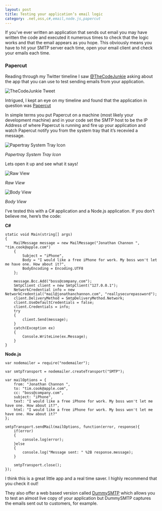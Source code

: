 ```yaml
---
layout: post
title: Testing your application’s email logic
category: .net,oss,c#,email,node.js,papercut
---
```


If you’ve ever written an application that sends out email you may have written the code and executed it numerous times to check that the logic works and that the email appears as you hope. This obviously means you have to hit your SMTP server each time, open your email client and check your emails each time.

### Papercut

Reading through my Twitter timeline I saw [@TheCodeJunkie][1] asking about the app that you can use to test sending emails from your application.

![TheCodeJunkie Tweet][2]

Intrigued, I kept an eye on my timeline and found that the application in question was [Papercut][3]

<!--excerpt-->

In simple terms you put Papercut on a machine (most likely your development machine) and in your code set the SMTP host to be the IP Address of where Papercut is running and fire up your application and watch Papercut notify you from the system tray that it’s recevied a message.

![Papertray System Tray Icon][4]

*Papertray System Tray Icon*

Lets open it up and see what it says!

![Raw View][5]

*Raw View*

![Body View][6]

*Body View*

I’ve tested this with a C# application and a Node.js application. If you don’t believe me, here’s the code:

**C#**

	static void Main(string[] args)
	{
		MailMessage message = new MailMessage("Jonathan Channon ", "tim.cook@apple.com")
		{
		    Subject = "iPhone",
		    Body = "I would like a free iPhone for work. My boss won't let me have one. How about it?",
		    BodyEncoding = Encoding.UTF8
		};
		
		message.Bcc.Add("boss@company.com");
		SmtpClient client = new SmtpClient("127.0.0.1");
		NetworkCredential info = new NetworkCredential("mail@jonathanchannon.com", "reallysecurepassword");
		client.DeliveryMethod = SmtpDeliveryMethod.Network;
		client.UseDefaultCredentials = false;
		client.Credentials = info;
		try
		{
		    client.Send(message);
		}
		catch(Exception ex)
		{
		    Console.WriteLine(ex.Message);
		}
	}

**Node.js**

	var nodemailer = require("nodemailer");
	
	var smtpTransport = nodemailer.createTransport("SMTP");
	
	var mailOptions = {
	    from: "Jonathan Channon ",
	    to: "tim.cook@apple.com",
	    cc: "boss@company.com",
	    subject: "iPhone",
	    text: "I would like a free iPhone for work. My boss won't let me have one. How about it?",
	    html: "I would like a free iPhone for work. My boss won't let me have one. How about it?"
	};
	
	smtpTransport.sendMail(mailOptions, function(error, response){
	    if(error)
	    {
	        console.log(error);
	    }else
	    {
	        console.log("Message sent: " %2B response.message);
	    }
	
	    smtpTransport.close();
	});

I think this is a great little app and a real time saver. I highly recommend that you check it out!

They also offer a web based version called [DummySMTP][8] which allows you to test an almost live copy of your application but DummySMTP captures the emails sent out to customers, for example.

   [1]: http://twitter.com/TheCodeJunkie
   [2]: http://blog.jonathanchannon.com/wp-content/uploads/2012/10/tweet.png ()
   [3]: http://papercut.codeplex.com/
   [4]: http://blog.jonathanchannon.com/wp-content/uploads/2012/10/Untitled.png (Papertray System Tray Icon)
   [5]: http://blog.jonathanchannon.com/wp-content/uploads/2012/10/raw-620x330.png (Raw View)
   [6]: http://blog.jonathanchannon.com/wp-content/uploads/2012/10/body-620x330.png (Body View)
   [8]: http://dummysmtp.com/

  